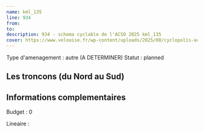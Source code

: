 ```yaml
---
name: kml_135 
line: 934
from: 
to:  
description: 934 - schema cyclable de l'ACSO 2025 kml_135 
cover: https://www.velooise.fr/wp-content/uploads/2025/08/cyclopolis-acso-934.jpg
---
```

Type d'amenagement : autre (A DETERMINER)
Statut : planned
## Les troncons (du Nord au Sud)

## Informations complementaires

Budget  : 0 

Lineaire :

